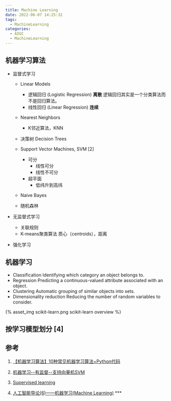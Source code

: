 ```yaml
---
title: Machine Learning
date: 2022-06-07 14:25:32
tags:
  - MachineLearning
categories:
  - AIGC
  - MachineLearning
---
```


<p></p>
<!-- more -->

## 机器学习算法
+ 监督式学习
  + Linear Models
    - 逻辑回归 (Logistic Regression) 
      **离散**
      逻辑回归其实是一个分类算法而不是回归算法。
    - 线性回归 (Linear Regression)
      **连续**  
    
  + Nearest Neighbors
    - K邻近算法，KNN
    
  + 决策树 Decision Trees
  
  + Support Vector Machines, SVM [2]
    + 可分 
      - 线性可分
      - 线性不可分
    + 超平面
      - 低纬升到高纬


  + Naive Bayes
  
  + 随机森林


+ 无监督式学习
  + 关联规则 
  + K-means聚类算法
    质心（centroids），距离
  
+ 强化学习

## 机器学习 
+ Classification
  Identifying which category an object belongs to.
+  Regression
  Predicting a continuous-valued attribute associated with an object.
+  Clustering
  Automatic grouping of similar objects into sets.  
+  Dimensionality reduction
  Reducing the number of random variables to consider.

{% asset_img   scikit-learn.png     scikit-learn overview  %}



## 按学习模型划分 [4]



## 参考

1. [【机器学习算法】10种常见机器学习算法+Python代码](https://zhuanlan.zhihu.com/p/479973669)
2. [机器学习--有监督--支持向量机SVM](https://www.jianshu.com/p/b8227eac1fa6)
3. [Supervised learning](https://scikit-learn.org/stable/supervised_learning.html)

4. [人工智能导论(6)——机器学习(Machine Learning)](https://blog.csdn.net/hustlei/article/details/121803226) ***

